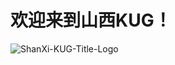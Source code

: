 # 欢迎来到山西KUG！

![ShanXi-KUG-Title-Logo](https://github.com/user-attachments/assets/a0a52cf4-be4f-4c71-8cb2-d6494a5cc777)
